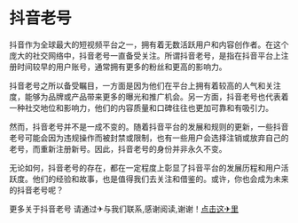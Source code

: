 # 抖音老号

抖音作为全球最大的短视频平台之一，拥有着无数活跃用户和内容创作者。在这个庞大的社交网络中，抖音老号一直备受关注。所谓抖音老号，是指在抖音平台上注册时间较早的用户账号，通常拥有更多的粉丝和更高的影响力。

抖音老号之所以备受瞩目，一方面是因为他们在平台上拥有着较高的人气和关注度，能够为品牌或产品带来更多的曝光和推广机会。另一方面，抖音老号也代表着一种社交地位和影响力，他们的内容质量和口碑往往也更加可靠和有吸引力。

然而，抖音老号并不是一成不变的。随着抖音平台的发展和规则的更新，一些抖音老号可能会因为违规操作而被封禁或限制，也有一些用户会选择注销或放弃自己的老号，而重新注册新号。因此，抖音老号的身份并非永久不变。

无论如何，抖音老号的存在，都在一定程度上彰显了抖音平台的发展历程和用户活跃度。他们的经验和故事，也是值得我们去关注和借鉴的。或许，你也会成为未来的抖音老号呢？

更多关于抖音老号 请通过✈与我们联系,感谢阅读,谢谢！[点击这✈里](https://t.me/lm999bot)